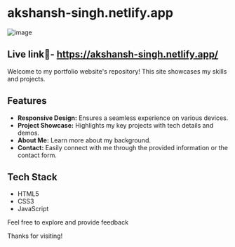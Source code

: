 # akshansh-singh.netlify.app

![image](https://github.com/Akshansh029/personal-portfolio/assets/145496594/5bf20116-6250-46fa-9279-6f6868b2b881)

## Live link🔗- https://akshansh-singh.netlify.app/

Welcome to my portfolio website's repository! This site showcases my skills and projects.

## Features

- **Responsive Design:** Ensures a seamless experience on various devices.
- **Project Showcase:** Highlights my key projects with tech details and demos.
- **About Me:** Learn more about my background.
- **Contact:** Easily connect with me through the provided information or the contact form.

## Tech Stack

- HTML5
- CSS3
- JavaScript

Feel free to explore and provide feedback

Thanks for visiting!
